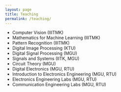 ```yaml
---
layout: page
title: Teaching
permalink: /teaching/
---
```

  * Computer Vision (IIITMK)
  * Mathematics for Machine Learning (IIITMK)
  * Pattern Recognition (IIITMK)
  * Digital Image Processing (KTU)
  * Digital Signal Processing (MGU) 
  * Signals and Systems (IITK, MGU)
  * Circuit Theory (MGU)
  * Digital Electronics (MGU, RTU)
  * Introduction to Electronics Engineering (MGU, RTU)
  * Electronics Engineering Labs (MGU, RTU)
  * Communication Engineering Labs (MGU, RTU)
